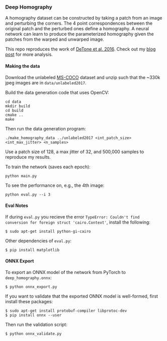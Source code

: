 ### Deep Homography

A homography dataset can be constructed by taking a patch from an image and perturbing the corners. The 4 point correspondences between the original patch and the perturbed ones define a homography. A neural network can learn to produce the parameterized homography given the patches from the warped and unwarped image. 

This repo reproduces the work of [DeTone et al. 2016](https://arxiv.org/pdf/1606.03798.pdf). Check out my [blog post](https://ekrim.github.io/computer/vision,pytorch,homography/2018/08/07/deep-homography-estimation.html) for more analysis.

#### Making the data

Download the unlabeled [MS-COCO](http://cocodataset.org/#home) dataset and unzip such that the ~330k jpeg images are in `data/unlabeled2017`.

Build the data generation code that uses OpenCV:

```
cd data
mkdir build
cd build
cmake ..
make
```

Then run the data generation program:

```
./make_homography_data ../unlabeled2017 <int_patch_size> <int_max_jitter> <n_samples>
```

Use a patch size of 128, a max jitter of 32, and 500,000 samples to reproduce my results.

To train the network (saves each epoch):

```
python main.py
```

To see the performance on, e.g., the 4th image:

```
python eval.py --i 3
```

#### Eval Notes

If during `eval.py` you recieve the error `TypeError: Couldn't find conversion for foreign struct 'cairo.Context'`, install the following:

```
$ sudo apt-get install python-gi-cairo
```

Other dependencies of `eval.py`:

```
$ pip install matplotlib
```

#### ONNX Export

To export an ONNX model of the network from PyTorch to `deep_homography.onnx`:

```
$ python onnx_export.py
```

If you want to validate that the exported ONNX model is well-formed, first install these packages:

```
$ sudo apt-get install protobuf-compiler libprotoc-dev
$ pip install onnx --user
```

Then run the validation script:

```
$ python onnx_validate.py
```



 
